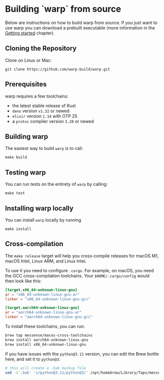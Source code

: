 # Building \`warp\` from source

Below are instructions on how to build warp from source. If you just want to use warp you can download a prebuilt executable (more information in the [Getting started](../../fundamentals/getting-started/) chapter).

## Cloning the Repository

Clone on Linux or Mac:

```shell
git clone https://github.com/warp-build/warp.git
```

## Prerequisites

warp requires a few toolchains:

* the latest stable release of Rust
* `deno` version `v1.32` or newed
* `elixir` version `1.14` with OTP 25
* a `protoc` compiler version `3.20` or newed

## Building warp

The easiest way to build `warp` is to call:

```
make build
```

## Testing warp

You can run tests on the entirety of `warp` by calling:

```
make test
```

## Installing warp locally

You can install `warp` locally by running

```
make install
```

## Cross-compilation

The `make release` target will help you cross-compile releases for macOS M1, macOS Intel, Linux ARM, and Linux Intel.

To use it you need to configure `.cargo`. For example, on macOS, you need the GCC cross-compilation toolchains. Your `$HOME/.cargo/config` would then look like this:

```toml
[target.x86_64-unknown-linux-gnu]
ar = "x86_64-unknown-linux-gnu-ar"
linker = "x86_64-unknown-linux-gnu-gcc"

[target.aarch64-unknown-linux-gnu]
ar = "aarch64-unknown-linux-gnu-ar"
linker = "aarch64-unknown-linux-gnu-gcc"
```

To install these toolchains, you can run:

```sh
brew tap messense/macos-cross-toolchains
brew install aarch64-unknown-linux-gnu
brew install x86_64-unknown-linux-gnu
```

If you have issues with the `python@3.11` version, you can edit the Brew bottle here, and set it to `python@3`:

```sh
# this will create a .bak backup file
sed -i'.bak' 's/python@3.11/python@3/' /opt/homebrew/Library/Taps/messense/homebrew-macos-cross-toolchains/aarch64-unknown-linux-gnu.rb
```

### &#x20;<a href="#cross-compilation" id="cross-compilation"></a>
